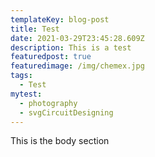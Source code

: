 ```yaml
---
templateKey: blog-post
title: Test
date: 2021-03-29T23:45:28.609Z
description: This is a test
featuredpost: true
featuredimage: /img/chemex.jpg
tags:
  - Test
mytest:
  - photography
  - svgCircuitDesigning
---
```

This is the body section